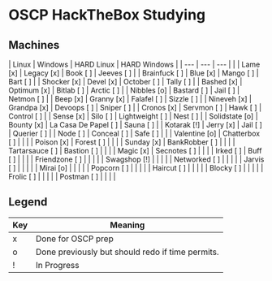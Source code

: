 # OSCP HackTheBox Studying

## Machines

| Linux            | Windows         | HARD Linux            | HARD Windows  |
| ---              | ---             | ---                   |               |
| Lame        [x]  | Legacy     [x]  | Book             [ ]  | Jeeves   [ ]  |
| Brainfuck   [ ]  | Blue       [x]  | Mango            [ ]  | Bart     [ ]  |
| Shocker     [x]  | Devel      [x]  | October          [ ]  | Tally    [ ]  |
| Bashed      [x]  | Optimum    [x]  | Bitlab           [ ]  | Arctic   [ ]  |
| Nibbles     [o]  | Bastard    [ ]  | Jail             [ ]  | Netmon   [ ]  |
| Beep        [x]  | Granny     [x]  | Falafel          [ ]  | Sizzle   [ ]  |
| Nineveh     [x]  | Grandpa    [x]  | Devoops          [ ]  | Sniper   [ ]  |
| Cronos      [x]  | Servmon    [ ]  | Hawk             [ ]  | Control  [ ]  |
| Sense       [x]  | Silo       [ ]  | Lightweight      [ ]  | Nest     [ ]  |
| Solidstate  [o]  | Bounty     [x]  | La Casa De Papel [ ]  | Sauna    [ ]  |
| Kotarak     [!]  | Jerry      [x]  | Jail             [ ]  | Querier  [ ]  |
| Node        [ ]  | Conceal    [ ]  | Safe             [ ]  |               |
| Valentine   [o]  | Chatterbox [ ]  |                       |               |
| Poison      [x]  | Forest     [ ]  |                       |               |
| Sunday      [x]  | BankRobber [ ]  |                       |               |
| Tartarsauce [ ]  | Bastion    [ ]  |                       |               |
| Magic       [x]  | Secnotes   [ ]  |                       |               |
| Irked       [ ]  | Buff       [ ]  |                       |               |
| Friendzone  [ ]  |                 |                       |               |
| Swagshop    [!]  |                 |                       |               |
| Networked   [ ]  |                 |                       |               |
| Jarvis      [ ]  |                 |                       |               |
| Mirai       [o]  |                 |                       |               |
| Popcorn     [ ]  |                 |                       |               |
| Haircut     [ ]  |                 |                       |               |
| Blocky      [ ]  |                 |                       |               |
| Frolic      [ ]  |                 |                       |               |
| Postman     [ ]  |                 |                       |               |

## Legend

| Key  | Meaning                                           |
| ---  | ---                                               |
| x    | Done for OSCP prep                                |
| o    | Done previously but should redo if time permits.  |
| !    | In Progress                                       |
